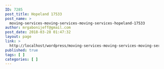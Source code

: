 ```yaml
---
ID: 7285
post_title: Hopeland 17533
post_name: >
  moving-services-moving-services-moving-services-hopeland-17533
author: mrgabonijeff@gmail.com
post_date: 2018-03-28 01:47:32
layout: page
link: >
  http://localhost/wordpress/moving-services-moving-services-moving-services-hopeland-17533/
published: true
tags: [ ]
categories: [ ]
---
```

